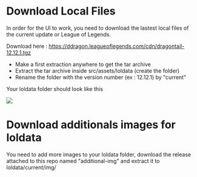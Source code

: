 # Download Local Files

In order for the UI to work, you need to download the lastest local files of the current update or League of Legends.

Download here : https://ddragon.leagueoflegends.com/cdn/dragontail-12.12.1.tgz

* Make a first extraction anywhere to get the tar archive
* Extract the tar archive inside src/assets/loldata (create the folder)
* Rename the folder with the version number (ex : 12.12.1) by "current"


Your loldata folder should look like this

![](https://bg-so-1.zippyimage.com/2022/07/09/9aa43fe56fae78681c29376b3c34dfe3.jpg)

# Download additionals images for loldata

You need to add more images to your loldata folder, download the release attached to this repo named "additional-img" and extract it to loldata/current/img/
